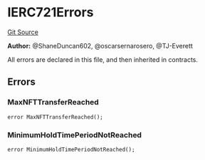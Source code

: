 # IERC721Errors
[Git Source](https://github.com/thrackle-io/rules-protocol/blob/1ab1db06d001c0ea3265ec49b85ddd9394430302/src/interfaces/IErrors.sol)

**Author:**
@ShaneDuncan602, @oscarsernarosero, @TJ-Everett

All errors are declared in this file, and then inherited in contracts.


## Errors
### MaxNFTTransferReached

```solidity
error MaxNFTTransferReached();
```

### MinimumHoldTimePeriodNotReached

```solidity
error MinimumHoldTimePeriodNotReached();
```

